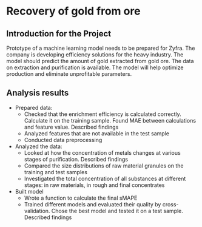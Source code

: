 # Recovery of gold from ore

## Introduction for the Project 

Prototype of a machine learning model needs to be prepared for Zyfra. The company is developing efficiency solutions for the heavy industry. The model should predict the amount of gold extracted from gold ore. The data on extraction and purification is available. The model will help optimize production and eliminate unprofitable parameters.

## Analysis results

* Prepared data:
  - Checked that the enrichment efficiency is calculated correctly. Calculate it on the training sample. Found MAE between calculations and feature value. Described findings
  - Analyzed features that are not available in the test sample
  - Conducted data preprocessing
* Analyzed the data:
  - Looked at how the concentration of metals changes at various stages of purification. Described findings
  - Compared the size distributions of raw material granules on the training and test samples
  - Investigated the total concentration of all substances at different stages: in raw materials, in rough and final concentrates
* Built model
  - Wrote a function to calculate the final sMAPE
  - Trained different models and evaluated their quality by cross-validation. Chose the best model and tested it on a test sample. Described findings
